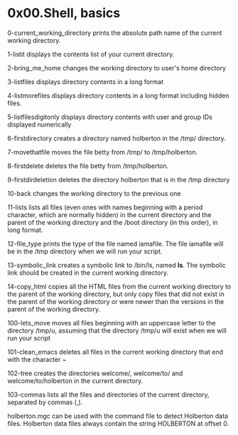 # 0x00.Shell, basics

0-current_working_directory prints the absolute path name of the current working directory.


1-listit displays the contents list of your current directory.


2-bring_me_home changes the working directory to user's home directory


3-listfiles displays directory contents in a long format


4-listmorefiles displays directory contents in a long format including hidden files.


5-listfilesdigitonly displays directory contents with user and group IDs displayed numerically


6-firstdirectory creates a directory named holberton in the /tmp/ directory.


7-movethatfile moves the file betty from /tmp/ to /tmp/holberton.


8-firstdelete deletes the file betty from /tmp/holberton.


9-firstdirdeletion deletes the directory holberton that is in the /tmp directory


10-back changes the working directory to the previous one


11-lists lists all files (even ones with names beginning with a period character, which are normally hidden) in the current directory and the parent of the working directory and the /boot directory (in this order), in long format.


12-file_type prints the type of the file named iamafile. The file iamafile will be in the /tmp directory when we will run your script.


13-symbolic_link creates a symbolic link to /bin/ls, named __ls__. The symbolic link should be created in the current working directory.


14-copy_html copies all the HTML files from the current working directory to the parent of the working directory, but only copy files that did not exist in the parent of the working directory or were newer than the versions in the parent of the working directory.


100-lets_move  moves all files beginning with an uppercase letter to the directory /tmp/u, assuming that the directory /tmp/u will exist when we will run your script


101-clean_emacs deletes all files in the current working directory that end with the character ~


102-tree creates the directories welcome/, welcome/to/ and welcome/to/holberton in the current directory.


103-commas lists all the files and directories of the current directory, separated by commas (,).


holberton.mgc can be used with the command file to detect Holberton data files. Holberton data files always contain the string HOLBERTON at offset 0.